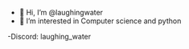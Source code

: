 - 👋 Hi, I’m @laughingwater
- 👀 I’m interested in Computer science and python

-Discord: laughing_water
<!---
laughingwater/laughingwater is a ✨ special ✨ repository because its `README.md` (this file) appears on your GitHub profile.
You can click the Preview link to take a look at your changes.
--->
